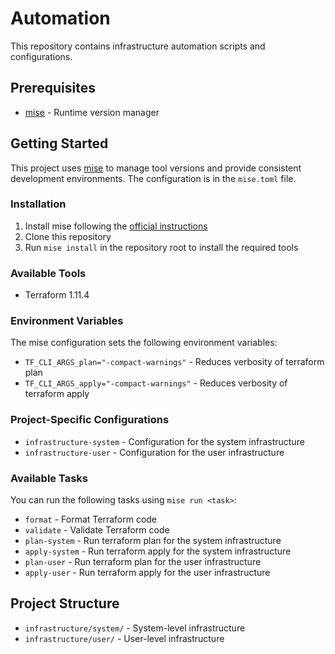 # Automation

This repository contains infrastructure automation scripts and configurations.

## Prerequisites

- [mise](https://mise.jdx.dev/) - Runtime version manager

## Getting Started

This project uses [mise](https://mise.jdx.dev/) to manage tool versions and provide consistent development environments. The configuration is in the `mise.toml` file.

### Installation

1. Install mise following the [official instructions](https://mise.jdx.dev/getting-started.html)
2. Clone this repository
3. Run `mise install` in the repository root to install the required tools

### Available Tools

- Terraform 1.11.4

### Environment Variables

The mise configuration sets the following environment variables:

- `TF_CLI_ARGS_plan="-compact-warnings"` - Reduces verbosity of terraform plan
- `TF_CLI_ARGS_apply="-compact-warnings"` - Reduces verbosity of terraform apply

### Project-Specific Configurations

- `infrastructure-system` - Configuration for the system infrastructure
- `infrastructure-user` - Configuration for the user infrastructure

### Available Tasks

You can run the following tasks using `mise run <task>`:

- `format` - Format Terraform code
- `validate` - Validate Terraform code
- `plan-system` - Run terraform plan for the system infrastructure
- `apply-system` - Run terraform apply for the system infrastructure
- `plan-user` - Run terraform plan for the user infrastructure
- `apply-user` - Run terraform apply for the user infrastructure

## Project Structure

- `infrastructure/system/` - System-level infrastructure
- `infrastructure/user/` - User-level infrastructure
